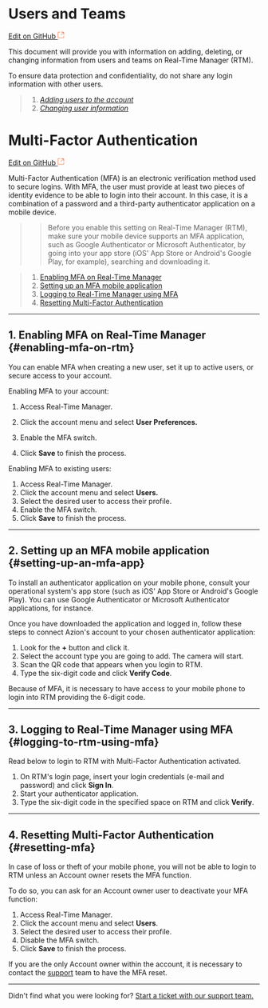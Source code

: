 # **Users and Teams**

[Edit on GitHub <svg width="14" height="14" xmlns="http://www.w3.org/2000/svg"><g fill="none" stroke="#F3652B"><path d="M4.81.71H.672v11.43H12.1V8.001" stroke-width=".8"/><path d="M6.87.786h5.155V5.94M6.31 6.5L12.026.786"/></g></svg>](https://github.com/aziontech/docs_en/edit/master/accounts/users-and-teams/index.md)

This document will provide you with information on adding, deleting, or changing information from users and teams on Real-Time Manager (RTM).

To ensure data protection and confidentiality, do not share any login information with other users.



> 1. *[Adding users to the account](#adding-users-to-the-account)*
> 2. *[Changing user information](#changing-user-information)*
# **Multi-Factor Authentication**

[Edit on GitHub <svg width="14" height="14" xmlns="http://www.w3.org/2000/svg"><g fill="none" stroke="#F3652B"><path d="M4.81.71H.672v11.43H12.1V8.001" stroke-width=".8"/><path d="M6.87.786h5.155V5.94M6.31 6.5L12.026.786"/></g></svg>](https://github.com/aziontech/docs_en/edit/master/accounts/multi-factor-authentication/index.md)

Multi-Factor Authentication (MFA) is an electronic verification method used to secure logins. With MFA, the user must provide at least two pieces of identity evidence to be able to login into their account. In this case, it is a combination of a password and a third-party authenticator application on a mobile device. 

> > Before you enable this setting on Real-Time Manager (RTM), make sure your mobile device supports an MFA application, such as Google Authenticator or Microsoft Authenticator, by going into your app store (iOS' App Store or Android's Google Play, for example), searching and downloading it.

> 1. [Enabling MFA on Real-Time Manager](#enabling-mfa-on-rtm)
> 2. [Setting up an MFA mobile application](#setting-up-an-mfa-app)
> 3. [Logging to Real-Time Manager using MFA](#logging-to-rtm-using-mfa)
> 4. [Resetting Multi-Factor Authentication](#resetting-mfa)

---

## 1. Enabling MFA on Real-Time Manager {#enabling-mfa-on-rtm}

You can enable MFA when creating a new user, set it up to active users, or secure access to your account. 

Enabling MFA to your account:

1. Access Real-Time Manager. 

2. Click the account menu and select **User Preferences.** 

3. Enable the MFA switch.

4. Click **Save** to finish the process. 

   

Enabling MFA to existing users:

1. Access Real-Time Manager. 
2. Click the account menu and select **Users.** 
3. Select the desired user to access their profile.
4. Enable the MFA switch. 
5. Click **Save** to finish the process. 



---

## 2. Setting up an MFA mobile application {#setting-up-an-mfa-app}

To install an authenticator application on your mobile phone, consult your operational system's app store (such as iOS' App Store or Android's Google Play). You can use Google Authenticator or Microsoft Authenticator applications, for instance.

Once you have downloaded the application and logged in, follow these steps to connect Azion's account to your chosen authenticator application:

1. Look for the **+** button and click it.
2. Select the account type you are going to add. The camera will start.
3. Scan the QR code that appears when you login to RTM.
4. Type the six-digit code and click **Verify Code**.



Because of MFA, it is necessary to have access to your mobile phone to login into RTM providing the 6-digit code.



---

## 3. Logging to Real-Time Manager using MFA {#logging-to-rtm-using-mfa}

Read below to login to RTM with Multi-Factor Authentication activated.

1. On RTM's login page, insert your login credentials (e-mail and password) and click **Sign In**.
2. Start your authenticator application.
3. Type the six-digit code in the specified space on RTM and click **Verify**.



---

## 4. Resetting Multi-Factor Authentication {#resetting-mfa}

In case of loss or theft of your mobile phone, you will not be able to login to RTM unless an Account owner resets the MFA function. 

To do so, you can ask for an Account owner user to deactivate your MFA function: 

1. Access Real-Time Manager.
2. Click the account menu and select **Users**. 
3. Select the desired user to access their profile.
4. Disable the MFA switch.
5. Click **Save** to finish the process. 

If you are the only Account owner within the account, it is necessary to contact the [support]([support@azion.com](mailto:support@azion.com) ) team to have the MFA reset.



---

Didn't find what you were looking for? [Start a ticket with our support team.](https://tickets.azion.com/)
